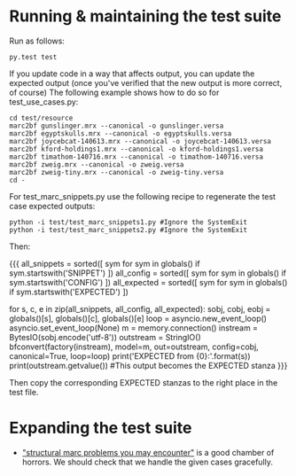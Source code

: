 # Running & maintaining the test suite

Run as follows:

	py.test test

If you update code in a way that affects output, you can update the expected output
(once you've verified that the new output is more correct, of course)
The following example shows how to do so for test_use_cases.py:

    cd test/resource
    marc2bf gunslinger.mrx --canonical -o gunslinger.versa
    marc2bf egyptskulls.mrx --canonical -o egyptskulls.versa
    marc2bf joycebcat-140613.mrx --canonical -o joycebcat-140613.versa
    marc2bf kford-holdings1.mrx --canonical -o kford-holdings1.versa
    marc2bf timathom-140716.mrx --canonical -o timathom-140716.versa
    marc2bf zweig.mrx --canonical -o zweig.versa
    marc2bf zweig-tiny.mrx --canonical -o zweig-tiny.versa
    cd -

For test_marc_snippets.py use the following recipe to regenerate the test case expected outputs:

	python -i test/test_marc_snippets1.py #Ignore the SystemExit
	python -i test/test_marc_snippets2.py #Ignore the SystemExit

Then:

{{{
all_snippets = sorted([ sym for sym in globals() if sym.startswith('SNIPPET') ])
all_config = sorted([ sym for sym in globals() if sym.startswith('CONFIG') ])
all_expected = sorted([ sym for sym in globals() if sym.startswith('EXPECTED') ])

for s, c, e in zip(all_snippets, all_config, all_expected):
    sobj, cobj, eobj = globals()[s], globals()[c], globals()[e]
    loop = asyncio.new_event_loop()
    asyncio.set_event_loop(None)
    m = memory.connection()
    instream = BytesIO(sobj.encode('utf-8'))
    outstream = StringIO()
    bfconvert(factory(instream), model=m, out=outstream, config=cobj, canonical=True, loop=loop)
    print('EXPECTED from {0}:'.format(s))
    print(outstream.getvalue()) #This output becomes the EXPECTED stanza
}}}

Then copy the corresponding EXPECTED stanzas to the right place in the test file.

# Expanding the test suite

* ["structural marc problems you may encounter"](https://bibwild.wordpress.com/2010/02/02/structural-marc-problems-you-may-encounter/) is a good chamber of horrors. We should check that we handle the given cases gracefully.
